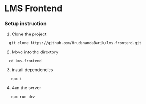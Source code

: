# LMS Frontend

### Setup instruction

1. Clone the project
```
  git clone https://github.com/HrudanandaBarik/lms-frontend.git
```

2. Move into the directory

```
  cd lms-frontend
```

3. install dependencies

```
   npm i
```

4. 4un the server

```
   npm run dev
```
